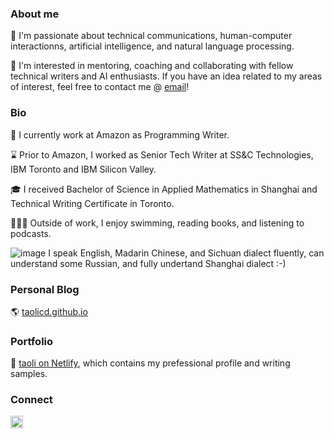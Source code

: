 ### About me

🔭 I'm passionate about technical communications, human-computer interactionns, artificial intelligence, and natural language processing. 

👯 I'm interested in mentoring, coaching and collaborating with fellow technical writers and AI enthusiasts. If you have an idea related to my areas of interest, feel free to contact me @ [email](mailto:taolicd@gmail.com)! 


### Bio

🧠 I currently work at Amazon as Programming Writer.

⌛️ Prior to Amazon, I worked as Senior Tech Writer at SS&C Technologies, IBM Toronto and IBM Silicon Valley.

🎓 I received Bachelor of Science in Applied Mathematics in Shanghai and Technical Writing Certificate in Toronto.

🏃🏻‍♂️ Outside of work, I enjoy swimming, reading books, and listening to podcasts.

![image](https://github.com/taolicd/taolicd/assets/4405466/8a8740b5-7290-479a-bc42-64bda37c370b) I speak English, Madarin Chinese, and Sichuan dialect fluently, can understand some Russian, and fully undertand Shanghai dialect :-) 


### Personal Blog

🌎 [taolicd.github.io](https://taolicd.github.io)

### Portfolio

💼 [taoli on Netlify](https://taoli.netlify.app), which contains my prefessional profile and writing samples. 
### Connect

<a href="https://www.linkedin.com/in/taolicd">
  <img align="left" alt="Tao Li's LinkedIn" width="20px" height="20px" src="https://cdn.icon-icons.com/icons2/1753/PNG/512/iconfinder-social-media-applications-14linkedin-4102586_113786.png" />
</a>

<br/>
